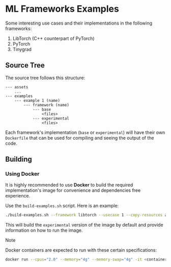 # ML Frameworks Examples 

Some interesting use cases and their implementations in the following frameworks:

1. LibTorch (C++ counterpart of PyTorch)
2. PyTorch 
3. Tinygrad

## Source Tree 

The source tree follows this structure:

```text 
--- assets
    ...
--- examples 
    --- example 1 (name) 
        --- framework (name)
            --- base
                <files>
            --- experimental 
                <files>
```

Each framework's implementation (`base` or `experimental`) will have their own `Dockerfile` that can be used for compiling and seeing the output of the code.

## Building

### Using Docker 

It is highly recommended to use **Docker** to build the required implementation's image for convenience and dependencies free experience.

Use the `build-examples.sh` script. Here is an example:

```bash 
./build-examples.sh --framework libtorch --usecase 1 --copy-resources assets/
```

This will build the `experimental` version of the image by default and provide information on how to run the image.

> [!NOTE]
> 
> Docker containers are expected to run with these certain specifications:
> 
> ```bash 
> docker run --cpus="2.0" --memory="4g" --memory-swap="4g" -it <container-id>
> ```
> 

